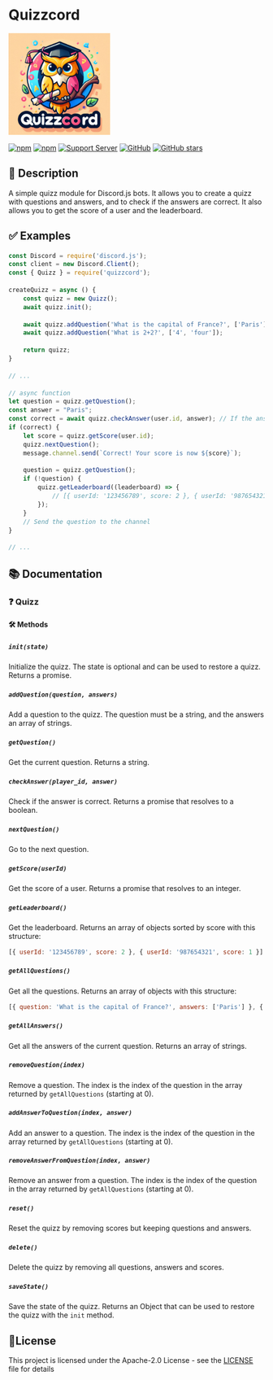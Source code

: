 # Quizzcord
<img src="https://raw.githubusercontent.com/TrRollet/QuizzCord/main/assets/logo.jpg" width="200" height="200">

[![npm](https://img.shields.io/npm/v/quizzcord.svg)](https://www.npmjs.com/package/quizzcord)
[![npm](https://img.shields.io/npm/dt/quizzcord.svg)](https://www.npmjs.com/package/quizzcord)
[![Support Server](https://img.shields.io/discord/1187360104371208226.svg?color=7289da&label=Support%20Server&logo=discord&style=flat-square)](https://discord.gg/fqHd6GBraG)
[![GitHub](https://img.shields.io/github/license/TrRollet/QuizzCord.svg)](https://github.com/TrRollet/QuizzCord/blob/main/LICENSE)
[![GitHub stars](https://img.shields.io/github/stars/TrRollet/QuizzCord.svg?style=social&label=Stars)](https://github.com/TrRollet/QuizzCord/stargazers)

## 📖 Description
A simple quizz module for Discord.js bots. It allows you to create a quizz with questions and answers, and to check if the answers are correct. It also allows you to get the score of a user and the leaderboard.

## ✅ Examples
```js
const Discord = require('discord.js');
const client = new Discord.Client();
const { Quizz } = require('quizzcord');

createQuizz = async () {
	const quizz = new Quizz();
	await quizz.init();

	await quizz.addQuestion('What is the capital of France?', ['Paris']);
	await quizz.addQuestion('What is 2+2?', ['4', 'four']);

	return quizz;
}

// ... 

// async function
let question = quizz.getQuestion();
const answer = "Paris";
const correct = await quizz.checkAnswer(user.id, answer); // If the answer is correct, the score of the user is incremented (custom points in future versions)
if (correct) {
	let score = quizz.getScore(user.id);
	quizz.nextQuestion();
	message.channel.send(`Correct! Your score is now ${score}`);

	question = quizz.getQuestion();
	if (!question) {
		quizz.getLeaderboard((leaderboard) => {
			// [{ userId: '123456789', score: 2 }, { userId: '987654321', score: 1 }}]
		});
	}
	// Send the question to the channel
}

// ...
```

## 📚 Documentation
### ❓ Quizz
#### 🛠️ Methods
##### `init(state)`
Initialize the quizz. The state is optional and can be used to restore a quizz. Returns a promise.

##### `addQuestion(question, answers)`
Add a question to the quizz. The question must be a string, and the answers an array of strings.

##### `getQuestion()`
Get the current question. Returns a string.

##### `checkAnswer(player_id, answer)`
Check if the answer is correct. Returns a promise that resolves to a boolean.

##### `nextQuestion()`
Go to the next question.

##### `getScore(userId)`
Get the score of a user. Returns a promise that resolves to an integer.

##### `getLeaderboard()`
Get the leaderboard. Returns an array of objects sorted by score with this structure:
```js
[{ userId: '123456789', score: 2 }, { userId: '987654321', score: 1 }]
```

##### `getAllQuestions()`
Get all the questions. Returns an array of objects with this structure:
```js
[{ question: 'What is the capital of France?', answers: ['Paris'] }, { question: 'What is 2+2?', answers: ['4', 'four'] }]
```

##### `getAllAnswers()`
Get all the answers of the current question. Returns an array of strings.

##### `removeQuestion(index)`
Remove a question. The index is the index of the question in the array returned by `getAllQuestions` (starting at 0).

##### `addAnswerToQuestion(index, answer)`
Add an answer to a question. The index is the index of the question in the array returned by `getAllQuestions` (starting at 0).

##### `removeAnswerFromQuestion(index, answer)`
Remove an answer from a question. The index is the index of the question in the array returned by `getAllQuestions` (starting at 0).

##### `reset()`
Reset the quizz by removing scores but keeping questions and answers.

##### `delete()`
Delete the quizz by removing all questions, answers and scores.

##### `saveState()`
Save the state of the quizz. Returns an Object that can be used to restore the quizz with the `init` method.

## 📜License
This project is licensed under the Apache-2.0 License - see the [LICENSE](LICENSE) file for details
